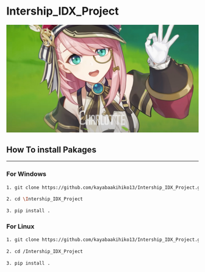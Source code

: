 # Intership_IDX_Project

![Charlotte_image_banner](.github/image.jpg)

## How To install Pakages
---
### For Windows
```sh
1. git clone https://github.com/kayabaakihiko13/Intership_IDX_Project.git
```

```sh
2. cd \Intership_IDX_Project
```

```sh
3. pip install .
```

### For Linux

```sh
1. git clone https://github.com/kayabaakihiko13/Intership_IDX_Project.git
```

```sh
2. cd /Intership_IDX_Project
```

```sh
3. pip install .
```